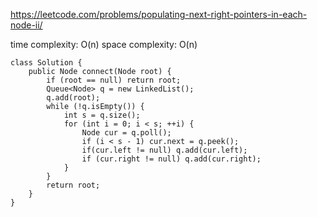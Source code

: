 https://leetcode.com/problems/populating-next-right-pointers-in-each-node-ii/


time complexity: O(n)
space complexity: O(n)
```
class Solution {
    public Node connect(Node root) {
        if (root == null) return root;
        Queue<Node> q = new LinkedList();
        q.add(root);
        while (!q.isEmpty()) {
            int s = q.size();
            for (int i = 0; i < s; ++i) {
                Node cur = q.poll();
                if (i < s - 1) cur.next = q.peek();
                if(cur.left != null) q.add(cur.left);
                if (cur.right != null) q.add(cur.right);
            }
        }
        return root;
    }
}
```